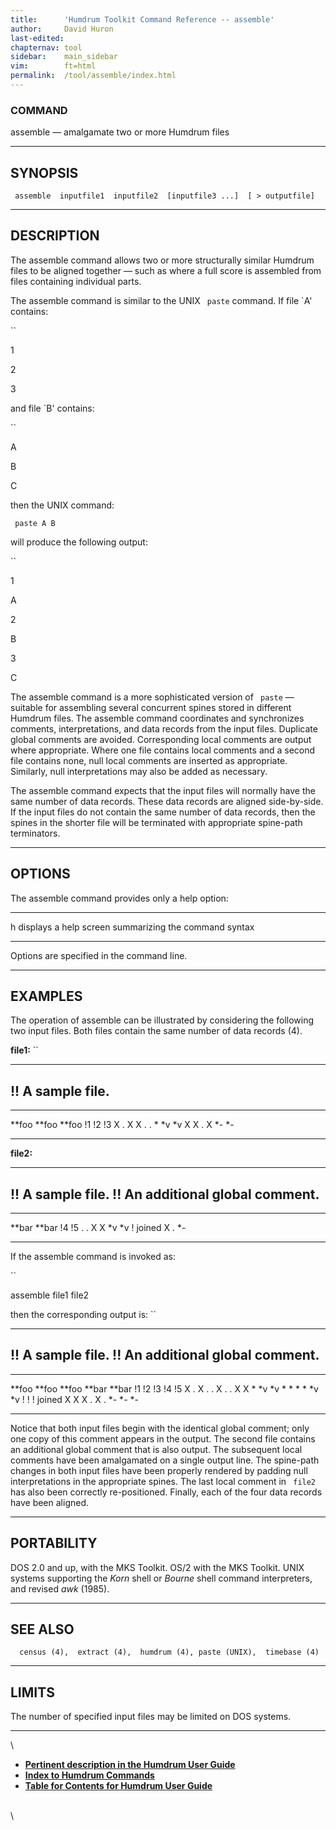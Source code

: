 ```yaml
---
title:		'Humdrum Toolkit Command Reference -- assemble'
author:		David Huron
last-edited:
chapternav:	tool
sidebar:	main_sidebar
vim:		ft=html
permalink:	/tool/assemble/index.html
---
```


### COMMAND

<span class="tool">assemble</span> &mdash; amalgamate two or more Humdrum files

------------------------------------------------------------------------

## SYNOPSIS ##

` assemble  inputfile1  inputfile2  [inputfile3 ...]  [ > outputfile]`

------------------------------------------------------------------------

## DESCRIPTION ##

The <span class="tool">assemble</span> command allows two or more structurally similar Humdrum
files to be aligned together &mdash; such as where a full score is assembled
from files containing individual parts.

The <span class="tool">assemble</span> command is similar to the UNIX ` paste` command. If
file \`A\' contains:

``

1

2

3

and file \`B\' contains:

``

A

B

C

then the UNIX command:

` paste A B`

will produce the following output:

``

1

A

2

B

3

C

The <span class="tool">assemble</span> command is a more sophisticated version of ` paste` &mdash;
suitable for assembling several concurrent spines stored in different
Humdrum files. The <span class="tool">assemble</span> command coordinates and synchronizes
comments, interpretations, and data records from the input files.
Duplicate global comments are avoided. Corresponding local comments are
output where appropriate. Where one file contains local comments and a
second file contains none, null local comments are inserted as
appropriate. Similarly, null interpretations may also be added as
necessary.

The <span class="tool">assemble</span> command expects that the input files will normally have
the same number of data records. These data records are aligned
side-by-side. If the input files do not contain the same number of data
records, then the spines in the shorter file will be terminated with
appropriate spine-path terminators.

------------------------------------------------------------------------

## OPTIONS ##

The <span class="tool">assemble</span> command provides only a help option:

-------- -------------------------------------------------------
<span class="option">h</span>   displays a help screen summarizing the command syntax
-------- -------------------------------------------------------

Options are specified in the command line.

------------------------------------------------------------------------

## EXAMPLES ##

The operation of <span class="tool">assemble</span> can be illustrated by considering the
following two input files. Both files contain the same number of data
records (4).

**file1:** ``

-------------------
!! A sample file.
-------------------

--------- -- --------- -- ---------
\*\*foo      \*\*foo      \*\*foo
!1           !2           !3
X            .            X
X            .            .
\*           \*v          \*v
X            X
.            X
\*-          \*-
--------- -- --------- -- ---------

**file2:**

----------------------------------
!! A sample file.
!! An additional global comment.
----------------------------------

---------- ---------
\*\*bar    \*\*bar
!4         !5
.          .
X          X
\*v        \*v
! joined
X
.
\*-
---------- ---------

If the <span class="tool">assemble</span> command is invoked as:

``

assemble file1 file2

then the corresponding output is: ``

----------------------------------
!! A sample file.
!! An additional global comment.
----------------------------------

--------- --------- ---------- --------- ---------
\*\*foo   \*\*foo   \*\*foo    \*\*bar   \*\*bar
!1        !2        !3         !4        !5
X         .         X          .         .
X         .         .          X         X
\*        \*v       \*v        \*        \*
\*        \*        \*v        \*v
!         !         ! joined
X         X         X
.         X         .
\*-       \*-       \*-
--------- --------- ---------- --------- ---------

Notice that both input files begin with the identical global comment;
only one copy of this comment appears in the output. The second file
contains an additional global comment that is also output. The
subsequent local comments have been amalgamated on a single output line.
The spine-path changes in both input files have been properly rendered
by padding null interpretations in the appropriate spines. The last
local comment in ` file2` has also been correctly re-positioned.
Finally, each of the four data records have been aligned.

------------------------------------------------------------------------

## PORTABILITY ##

DOS 2.0 and up, with the MKS Toolkit. OS/2 with the MKS Toolkit. UNIX
systems supporting the *Korn* shell or *Bourne* shell command
interpreters, and revised *awk* (1985).

------------------------------------------------------------------------

## SEE ALSO ##

`  census (4),  extract (4),  humdrum (4), paste (UNIX),  timebase (4)`

------------------------------------------------------------------------

## LIMITS ##

The number of specified input files may be limited on DOS systems.

------------------------------------------------------------------------

\

-   [**Pertinent description in the Humdrum User
    Guide**](../guide13.html#Assembling_Parts_Using_the_assemble_Command)
-   [**Index to Humdrum Commands**](../commands.toc.html)
-   [**Table for Contents for Humdrum User Guide**](../guide.toc.html)

\
\
